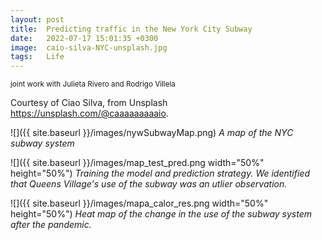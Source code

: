 ```yaml
---
layout: post
title:  Predicting traffic in the New York City Subway
date:   2022-07-17 15:01:35 +0300
image:  caio-silva-NYC-unsplash.jpg
tags:   Life
---
```

<small>joint work with Julieta Rivero and Rodrigo Villela</small>

Courtesy of Ciao Silva, from Unsplash https://unsplash.com/@caaaaaaaaaio.

![]({{ site.baseurl }}/images/nywSubwayMap.png)
*A map of the NYC subway system*



![]({{ site.baseurl }}/images/map_test_pred.png width="50%" height="50%")
*Training the model and prediction strategy. We identified that Queens Village's use of the subway was an utlier observation.*




![]({{ site.baseurl }}/images/mapa_calor_res.png width="50%" height="50%")
*Heat map of the change in the use of the subway system after the pandemic.*